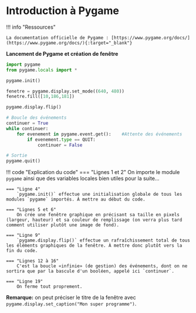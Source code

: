 # Introduction à Pygame

!!! info "Ressources"

    La documentation officielle de Pygame : [https://www.pygame.org/docs/](https://www.pygame.org/docs/){:target="_blank"} 


**Lancement de Pygame et création de fenêtre**

```python linenums='1'
import pygame
from pygame.locals import *

pygame.init()

fenetre = pygame.display.set_mode((640, 480))
fenetre.fill([10,186,181])

pygame.display.flip()

# Boucle des événements
continuer = True
while continuer:
    for evenement in pygame.event.get():    #Attente des événements
        if evenement.type == QUIT:
            continuer = False

# Sortie
pygame.quit()
```

!!! code "Explication du code"
    === "Lignes 1 et 2"
        On importe le module `pygame` ainsi que des variables locales bien utiles pour la suite...
    
    === "Ligne 4"
        `pygame.init()` effectue une initialisation globale de tous les modules `pygame` importés. À mettre au début du code.
    
    === "Lignes 5 et 6"
        On crée une fenêtre graphique en précisant sa taille en pixels (largeur, hauteur) et sa couleur de remplissage (on verra plus tard comment utiliser plutôt une image de fond).
    
    === "Ligne 9"
        `pygame.display.flip()` effectue un rafraîchissement total de tous les éléments graphiques de la fenêtre. À mettre donc plutôt vers la fin du code.

    === "Lignes 12 à 16"
        C'est la boucle «infinie» (de gestion) des événements, dont on ne sortira que par la bascule d'un booléen, appelé ici `continuer`.
        
    === "Ligne 19"
        On ferme tout proprement.

**Remarque:** on peut préciser le titre de la fenêtre avec `pygame.display.set_caption("Mon super programme")`.